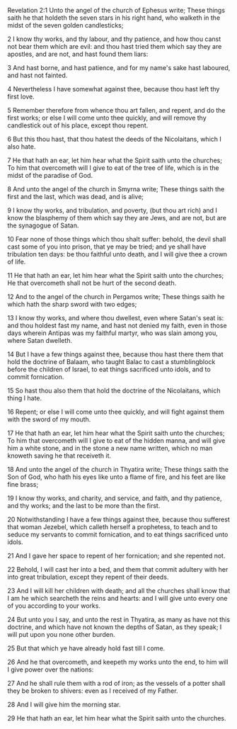 Revelation 2:1 Unto the angel of the church of Ephesus write; These things saith he that holdeth the seven stars in his right hand, who walketh in the midst of the seven golden candlesticks;

2 I know thy works, and thy labour, and thy patience, and how thou canst not bear them which are evil: and thou hast tried them which say they are apostles, and are not, and hast found them liars:

3 And hast borne, and hast patience, and for my name's sake hast laboured, and hast not fainted.

4 Nevertheless I have somewhat against thee, because thou hast left thy first love.

5 Remember therefore from whence thou art fallen, and repent, and do the first works; or else I will come unto thee quickly, and will remove thy candlestick out of his place, except thou repent.

6 But this thou hast, that thou hatest the deeds of the Nicolaitans, which I also hate.

7 He that hath an ear, let him hear what the Spirit saith unto the churches; To him that overcometh will I give to eat of the tree of life, which is in the midst of the paradise of God.

8 And unto the angel of the church in Smyrna write; These things saith the first and the last, which was dead, and is alive;

9 I know thy works, and tribulation, and poverty, (but thou art rich) and I know the blasphemy of them which say they are Jews, and are not, but are the synagogue of Satan.

10 Fear none of those things which thou shalt suffer: behold, the devil shall cast some of you into prison, that ye may be tried; and ye shall have tribulation ten days: be thou faithful unto death, and I will give thee a crown of life.

11 He that hath an ear, let him hear what the Spirit saith unto the churches; He that overcometh shall not be hurt of the second death.

12 And to the angel of the church in Pergamos write; These things saith he which hath the sharp sword with two edges;

13 I know thy works, and where thou dwellest, even where Satan's seat is: and thou holdest fast my name, and hast not denied my faith, even in those days wherein Antipas was my faithful martyr, who was slain among you, where Satan dwelleth.

14 But I have a few things against thee, because thou hast there them that hold the doctrine of Balaam, who taught Balac to cast a stumblingblock before the children of Israel, to eat things sacrificed unto idols, and to commit fornication.

15 So hast thou also them that hold the doctrine of the Nicolaitans, which thing I hate.

16 Repent; or else I will come unto thee quickly, and will fight against them with the sword of my mouth.

17 He that hath an ear, let him hear what the Spirit saith unto the churches; To him that overcometh will I give to eat of the hidden manna, and will give him a white stone, and in the stone a new name written, which no man knoweth saving he that receiveth it.

18 And unto the angel of the church in Thyatira write; These things saith the Son of God, who hath his eyes like unto a flame of fire, and his feet are like fine brass;

19 I know thy works, and charity, and service, and faith, and thy patience, and thy works; and the last to be more than the first.

20 Notwithstanding I have a few things against thee, because thou sufferest that woman Jezebel, which calleth herself a prophetess, to teach and to seduce my servants to commit fornication, and to eat things sacrificed unto idols.

21 And I gave her space to repent of her fornication; and she repented not.

22 Behold, I will cast her into a bed, and them that commit adultery with her into great tribulation, except they repent of their deeds.

23 And I will kill her children with death; and all the churches shall know that I am he which searcheth the reins and hearts: and I will give unto every one of you according to your works.

24 But unto you I say, and unto the rest in Thyatira, as many as have not this doctrine, and which have not known the depths of Satan, as they speak; I will put upon you none other burden.

25 But that which ye have already hold fast till I come.

26 And he that overcometh, and keepeth my works unto the end, to him will I give power over the nations:

27 And he shall rule them with a rod of iron; as the vessels of a potter shall they be broken to shivers: even as I received of my Father.

28 And I will give him the morning star.

29 He that hath an ear, let him hear what the Spirit saith unto the churches.
